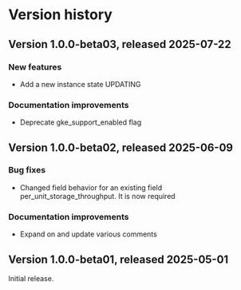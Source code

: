 # Version history

## Version 1.0.0-beta03, released 2025-07-22

### New features

- Add a new instance state UPDATING

### Documentation improvements

- Deprecate gke_support_enabled flag

## Version 1.0.0-beta02, released 2025-06-09

### Bug fixes

- Changed field behavior for an existing field per_unit_storage_throughput. It is now required

### Documentation improvements

- Expand on and update various comments

## Version 1.0.0-beta01, released 2025-05-01

Initial release.
